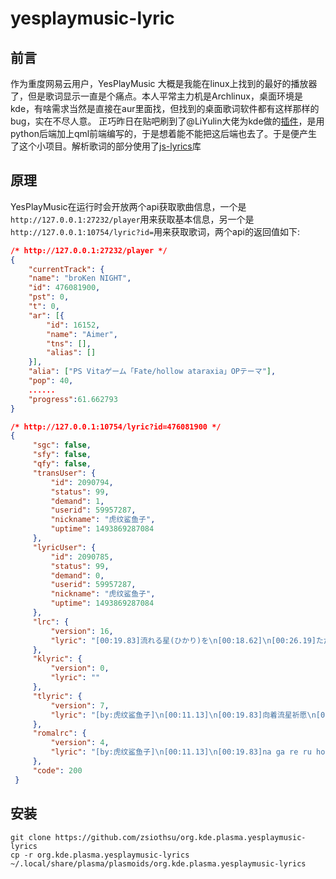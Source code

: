 # yesplaymusic-lyric

## 前言
作为重度网易云用户，YesPlayMusic 大概是我能在linux上找到的最好的播放器了，但是歌词显示一直是个痛点。本人平常主力机是Archlinux，桌面环境是kde，有啥需求当然是直接在aur里面找，但找到的桌面歌词软件都有这样那样的bug，实在不尽人意。
正巧昨日在贴吧刷到了@LiYulin大佬为kde做的[插件](https://github.com/LiYulin-s/org.kde.plasma.ypm-lyrics)，是用python后端加上qml前端编写的，于是想着能不能把这后端也去了。于是便产生了这个小项目。解析歌词的部分使用了[js-lyrics](https://github.com/frank-deng/js-lyrics)库

## 原理
YesPlayMusic在运行时会开放两个api获取歌曲信息，一个是`http://127.0.0.1:27232/player`用来获取基本信息，另一个是`http://127.0.0.1:10754/lyric?id=`用来获取歌词，两个api的返回值如下:

```json
/* http://127.0.0.1:27232/player */
{
    "currentTrack": {
    "name": "broKen NIGHT",
    "id": 476081900,
    "pst": 0,
    "t": 0,
    "ar": [{
        "id": 16152,
        "name": "Aimer",
        "tns": [],
        "alias": []
    }],
    "alia": ["PS Vitaゲーム「Fate/hollow ataraxia」OPテーマ"],
    "pop": 40,
    ......
    "progress":61.662793
}
```

```json
/* http://127.0.0.1:10754/lyric?id=476081900 */
{
     "sgc": false,
     "sfy": false,
     "qfy": false,
     "transUser": {
         "id": 2090794,
         "status": 99,
         "demand": 1,
         "userid": 59957287,
         "nickname": "虎纹鲨鱼子",
         "uptime": 1493869287084
     },
     "lyricUser": {
         "id": 2090785,
         "status": 99,
         "demand": 0,
         "userid": 59957287,
         "nickname": "虎纹鲨鱼子",
         "uptime": 1493869287084
     },
     "lrc": {
         "version": 16,
         "lyric": "[00:19.83]流れる星(ひかり)を\n[00:18.62]\n[00:26.19]ただ 重ねる指を\n"
     },
     "klyric": {
         "version": 0,
         "lyric": ""
     },
     "tlyric": {
         "version": 7,
         "lyric": "[by:虎纹鲨鱼子]\n[00:11.13]\n[00:19.83]向着流星祈愿\n[00:26.19]看，只要双手合十\n"
     },
     "romalrc": {
         "version": 4,
         "lyric": "[by:虎纹鲨鱼子]\n[00:11.13]\n[00:19.83]na ga re ru ho shi wo\n[00:26.19]ta da ka sa ne ru yu bi wo\n"
     },
     "code": 200
 }
```

## 安装
```shell
git clone https://github.com/zsiothsu/org.kde.plasma.yesplaymusic-lyrics
cp -r org.kde.plasma.yesplaymusic-lyrics ~/.local/share/plasma/plasmoids/org.kde.plasma.yesplaymusic-lyrics
```
